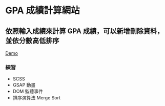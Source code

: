 # GPA 成績計算網站

## 依照輸入成績來計算 GPA 成績，可以新增刪除資料，並依分數高低排序

[Demo](https://2023-gpa-grade-calculator.netlify.app/)

### 練習

- SCSS
- GSAP 動畫
- DOM 監聽事件
- 排序演算法 Merge Sort
